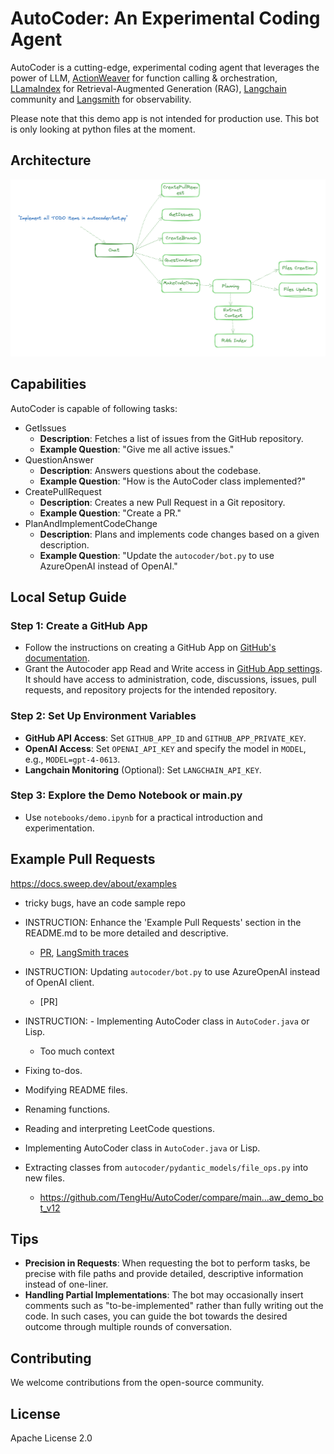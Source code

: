 # AutoCoder: An Experimental Coding Agent

AutoCoder is a cutting-edge, experimental coding agent that leverages the power of LLM, [ActionWeaver](https://github.com/TengHu/ActionWeaver) for function calling & orchestration, [LLamaIndex](https://www.llamaindex.ai/) for Retrieval-Augmented Generation (RAG), [Langchain](https://www.langchain.com/) community and [Langsmith](https://www.langchain.com/langsmith) for observability.

Please note that this demo app is not intended for production use. This bot is only looking at python files at the moment.

## Architecture 
![graph](docs/figures/workflow.png)

## Capabilities
AutoCoder is capable of following tasks:
-  GetIssues
    - **Description**: Fetches a list of issues from the GitHub repository.
    - **Example Question**: "Give me all active issues."
- QuestionAnswer
    - **Description**: Answers questions about the codebase.
    - **Example Question**: "How is the AutoCoder class implemented?"
- CreatePullRequest
    - **Description**: Creates a new Pull Request in a Git repository.
    - **Example Question**: "Create a PR."
- PlanAndImplementCodeChange
    - **Description**: Plans and implements code changes based on a given description.
    - **Example Question**: "Update the `autocoder/bot.py` to use AzureOpenAI instead of OpenAI."

## Local Setup Guide

### Step 1: Create a GitHub App
- Follow the instructions on creating a GitHub App on [GitHub's documentation](https://docs.github.com/en/apps/creating-github-apps/about-creating-github-apps/about-creating-github-apps#building-a-github-app).
- Grant the Autocoder app Read and Write access in [GitHub App settings](https://github.com/settings/installations). It should have access to administration, code, discussions, issues, pull requests, and repository projects for the intended repository.

### Step 2: Set Up Environment Variables
- **GitHub API Access**: Set `GITHUB_APP_ID` and `GITHUB_APP_PRIVATE_KEY`.
- **OpenAI Access**: Set `OPENAI_API_KEY` and specify the model in `MODEL`, e.g., `MODEL=gpt-4-0613`.
- **Langchain Monitoring** (Optional): Set `LANGCHAIN_API_KEY`.

### Step 3: Explore the Demo Notebook or main.py
- Use `notebooks/demo.ipynb` for a practical introduction and experimentation.

## Example Pull Requests

https://docs.sweep.dev/about/examples
- tricky bugs, have an code sample repo

- INSTRUCTION: Enhance the 'Example Pull Requests' section in the README.md to be more detailed and descriptive.
  - [PR](https://github.com/TengHu/AutoCoder/pull/77), [LangSmith traces](https://smith.langchain.com/public/11db987a-70c6-4f96-97b6-77db702e67d0/r)
- INSTRUCTION: Updating `autocoder/bot.py` to use AzureOpenAI instead of OpenAI client.
  - [PR]
- INSTRUCTION: - Implementing AutoCoder class in `AutoCoder.java` or Lisp.
  - Too much context

- Fixing to-dos.
- Modifying README files.
- Renaming functions.
- Reading and interpreting LeetCode questions.
- Implementing AutoCoder class in `AutoCoder.java` or Lisp.
- Extracting classes from `autocoder/pydantic_models/file_ops.py` into new files.
   - https://github.com/TengHu/AutoCoder/compare/main...aw_demo_bot_v12


## Tips

- **Precision in Requests**: When requesting the bot to perform tasks, be precise with file paths and provide detailed, descriptive information instead of one-liner.
- **Handling Partial Implementations**: The bot may occasionally insert comments such as "to-be-implemented" rather than fully writing out the code. In such cases, you can guide the bot towards the desired outcome through multiple rounds of conversation.


## Contributing
We welcome contributions from the open-source community.

## License
Apache License 2.0




